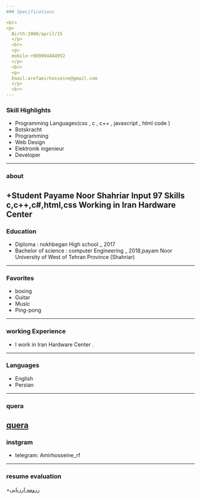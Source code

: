 ```yaml
---
### Specifications

<br>
<p>
  Birth:2000/april/15
  </p>
  <br>
  <p>
  mobile:+989904484952
  </p>
  <br>
  <p>
  Email:arefamirhosseine@gmail.com
  </p>
  <br>
---
```


 ### Skill Highlights



+ Programming Languages(css , c , c++ , javascript , html code  )
+ Botskracht
+ Programming
+ Web Design
+ Elektronik ingenieur
+ Developer
---
### about
+Student Payame Noor Shahriar Input 97 Skills c,c++,c#,html,css Working in Iran Hardware Center
---
### Education
+ Diploma : nokhbegan High school
_ 2017
+ Bachelor of science : computer Engineering
_ 2018,payam Noor University of West of Tehran Province (Shahriar)
----
### Favorites
+ boxing
+ Guitar
+ Music
+ Ping-pong
---
### working Experience
+ I work in Iran Hardware Center .
---
### Languages
+ English
+ Persian
---
### quera
<a href="https://quera.ir/profile/amir054">quera</a>
---
### instgram
+ telegram: Amirhosseine_rf
---
### resume evaluation
+[رزومه ارزیابی](/resume-fa)
